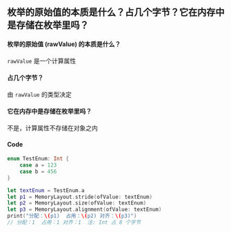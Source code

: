 ## 枚举的原始值的本质是什么？占几个字节？它在内存中是存储在枚举里吗？

#### 枚举的原始值 (rawValue) 的本质是什么？

`rawValue` 是一个计算属性

#### 占几个字节？

由 `rawValue` 的类型决定

#### 它在内存中是存储在枚举里吗？

不是，计算属性不存储在对象之内



#### Code

```swift
enum TestEnum: Int {
    case a = 123
    case b = 456
}

let textEnum = TestEnum.a
let p1 = MemoryLayout.stride(ofValue: textEnum)
let p2 = MemoryLayout.size(ofValue: textEnum)
let p3 = MemoryLayout.alignment(ofValue: textEnum)
print("分配：\(p1)  占用：\(p2) 对齐：\(p3)")
// 分配：1  占用：1 对齐：1  注: Int 占 8 个字节
```


